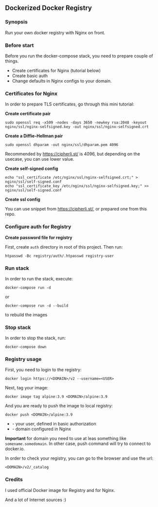 ## Dockerized Docker Registry

### Synopsis

Run your own docker registry with Nginx on front.

### Before start

Before you run the docker-compose stack, you need to prepare couple of things.  
* Create certificates for Nginx (tutorial below)  
* Create basic auth  
* Change defaults in Nginx configs to your domain.  

### Certificates for Nginx

In order to prepare TLS certificates, go through this mini tutorial:

__Create certificate pair__

```
sudo openssl req -x509 -nodes -days 3650 -newkey rsa:2048 -keyout nginx/ssl/nginx-selfsigned.key -out nginx/ssl/nginx-selfsigned.crt
```

__Create a Diffie-Hellman pair__

```
sudo openssl dhparam -out nginx/ssl/dhparam.pem 4096
```

Recommended by https://cipherli.st/ is 4096, but depending on the usecase, you can use lower value.

__Create self-signed config__

```
echo "ssl_certificate /etc/nginx/ssl/nginx-selfsigned.crt;" > nginx/ssl/self-signed.conf
echo "ssl_certificate_key /etc/nginx/ssl/nginx-selfsigned.key;" >> nginx/ssl/self-signed.conf
```

__Create ssl config__

You can use snippet from https://cipherli.st/, or prepared one from this repo.

### Configure auth for Registry

__Create password file for registry__

First, create `auth` directory in root of this project. Then run:

```
htpasswd -Bc registry/auth/.htpasswd registry-user
```

### Run stack

In order to run the stack, execute:

```
docker-compose run -d
```

or

```
docker-compose run -d --build
```

to rebuild the images

### Stop stack

In order to stop the stack, run:

```
docker-compose down
```

### Registry usage

First, you need to login to the registry:

```
docker login https://<DOMAIN>/v2 --username=<USER>
```

Next, tag your image:

```
docker image tag alpine:3.9 <DOMAIN>/alpine:3.9
```

And you are ready to push the image to local registry:

```
docker push <DOMAIN>/alpine:3.9
```

* <USER> - your user, defined in basic authorization  
* <DOMAIN> - domain configured in Nginx

__Important__ for domain you need to use at leas something like `somename.somedomain`. 
In other case, push command will try to connect to docker.io.

In order to check your registry, you can go to the browser and use the url:

```
<DOMAIN>/v2/_catalog
```

### Credits

I used official Docker image for Registry and for Nginx.

And a lot of Internet sources :)